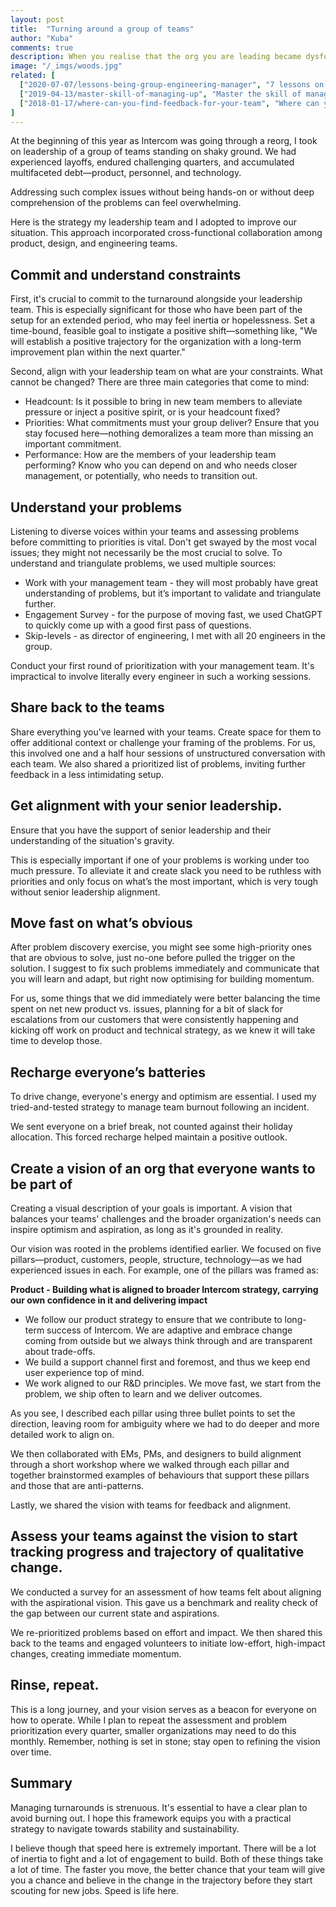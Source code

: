 ```yaml
---
layout: post
title:  "Turning around a group of teams"
author: "Kuba"
comments: true
description: When you realise that the org you are leading became dysfunctional, it can feel hopeless. The role of engineering leader is to identify, diagnose and improve. Here is a framework that I used at Intercom to quickly turn around a group of teams that was in trouble.
image: "/_imgs/woods.jpg"
related: [
  ["2020-07-07/lessons-being-group-engineering-manager", "7 lessons on being Group Engineering Manager", "Check out what changes when you become manager of managers and what skills and responsibilities are getting most important."],
  ["2019-04-13/master-skill-of-managing-up", "Master the skill of managing up", "Manging up is a key skill that you need to master. It will build trust with your manager and let you grow faster. Here is how to do it best."],
  ["2018-01-17/where-can-you-find-feedback-for-your-team", "Where can you find feedback for your team?", "Ambitious people love feedback. They are hungry for it and are aware that feedback is helping them grow faster. How can you find feedback that will really help your directs be better?"]
]
---
```

At the beginning of this year as Intercom was going through a reorg, I took on leadership of a group of teams standing on shaky ground. We had experienced layoffs, endured challenging quarters, and accumulated multifaceted debt—product, personnel, and technology.

Addressing such complex issues without being hands-on or without deep comprehension of the problems can feel overwhelming.
 
Here is the strategy my leadership team and I adopted to improve our situation. This approach incorporated cross-functional collaboration among product, design, and engineering teams.

## Commit and understand constraints
First, it's crucial to commit to the turnaround alongside your leadership team. This is especially significant for those who have been part of the setup for an extended period, who may feel inertia or hopelessness. Set a time-bound, feasible goal to instigate a positive shift—something like, "We will establish a positive trajectory for the organization with a long-term improvement plan within the next quarter."

Second, align with your leadership team on what are your constraints. What cannot be changed? There are three main categories that come to mind:
* Headcount: Is it possible to bring in new team members to alleviate pressure or inject a positive spirit, or is your headcount fixed?
* Priorities: What commitments must your group deliver? Ensure that you stay focused here—nothing demoralizes a team more than missing an important commitment.
* Performance: How are the members of your leadership team performing? Know who you can depend on and who needs closer management, or potentially, who needs to transition out.

## Understand your problems
Listening to diverse voices within your teams and assessing problems before committing to priorities is vital. Don't get swayed by the most vocal issues; they might not necessarily be the most crucial to solve. To understand and triangulate problems, we used multiple sources:

* Work with your management team - they will most probably have great understanding of problems, but it’s important to validate and triangulate further.
* Engagement Survey - for the purpose of moving fast, we used ChatGPT to quickly come up with a good first pass of questions.
* Skip-levels - as director of engineering, I met with all 20 engineers in the group.

Conduct your first round of prioritization with your management team. It's impractical to involve literally every engineer in such a working sessions.

## Share back to the teams
Share everything you've learned with your teams. Create space for them to offer additional context or challenge your framing of the problems. For us, this involved one and a half hour sessions of unstructured conversation with each team. We also shared a prioritized list of problems, inviting further feedback in a less intimidating setup.

## Get alignment with your senior leadership.
Ensure that you have the support of senior leadership and their understanding of the situation's gravity.

This is especially important if one of your problems is working under too much pressure. To alleviate it and create slack you need to be ruthless with priorities and only focus on what’s the most important, which is very tough without senior leadership alignment.

## Move fast on what’s obvious
After problem discovery exercise, you might see some high-priority ones that are obvious to solve, just no-one before pulled the trigger on the solution. I suggest to fix such problems immediately and communicate that you will learn and adapt, but right now optimising for building momentum.

For us, some things that we did immediately were better balancing the time spent on net new product vs. issues, planning for a bit of slack for escalations from our customers that were consistently happening and kicking off work on product and technical strategy, as we knew it will take time to develop those.

## Recharge everyone’s batteries
To drive change, everyone's energy and optimism are essential. I used my tried-and-tested strategy to manage team burnout following an incident.

We sent everyone on a brief break, not counted against their holiday allocation. This forced recharge helped maintain a positive outlook.

## Create a vision of an org that everyone wants to be part of
Creating a visual description of your goals is important. A vision that balances your teams' challenges and the broader organization's needs can inspire optimism and aspiration, as long as it's grounded in reality.

Our vision was rooted in the problems identified earlier. We focused on five pillars—product, customers, people, structure, technology—as we had experienced issues in each. For example, one of the pillars was framed as:

**Product - Building what is aligned to broader Intercom strategy, carrying our own confidence in it and delivering impact**
* We follow our product strategy to ensure that we contribute to long-term success of Intercom. We are adaptive and embrace change coming from outside but we always think through and are transparent about trade-offs.
* We build a support channel first and foremost, and thus we keep end user experience top of mind.
* We work aligned to our R&D principles. We move fast, we start from the problem, we ship often to learn and we deliver outcomes.

As you see, I described each pillar using three bullet points to set the direction, leaving room for ambiguity where we had to do deeper and more detailed work to align on. 

We then collaborated with EMs, PMs, and designers to build alignment through a short workshop where we walked through each pillar and together brainstormed examples of behaviours that support these pillars and those that are anti-patterns.

Lastly, we shared the vision with teams for feedback and alignment.


## Assess your teams against the vision to start tracking progress and trajectory of qualitative change.
We conducted a survey for an assessment of how teams felt about aligning with the aspirational vision. This gave us a benchmark and reality check of the gap between our current state and aspirations.

We re-prioritized problems based on effort and impact. We then shared this back to the teams and engaged volunteers to initiate low-effort, high-impact changes, creating immediate momentum.

## Rinse, repeat.
This is a long journey, and your vision serves as a beacon for everyone on how to operate. While I plan to repeat the assessment and problem prioritization every quarter, smaller organizations may need to do this monthly. Remember, nothing is set in stone; stay open to refining the vision over time.

## Summary
Managing turnarounds is strenuous. It's essential to have a clear plan to avoid burning out. I hope this framework equips you with a practical strategy to navigate towards stability and sustainability.

I believe though that speed here is extremely important. There will be a lot of inertia to fight and a lot of engagement to build. Both of these things take a lot of time. The faster you move, the better chance that your team will give you a chance and believe in the change in the trajectory before they start scouting for new jobs. Speed is life here.
